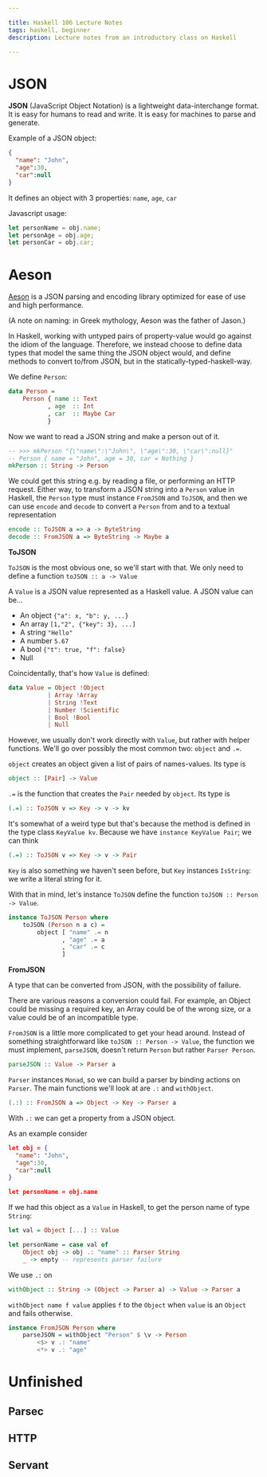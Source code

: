 ```yaml
---

title: Haskell 106 Lecture Notes
tags: haskell, beginner
description: Lecture notes from an introductory class on Haskell

---
```


JSON
====

**JSON** (JavaScript Object Notation) is a lightweight data-interchange format.
It is easy for humans to read and write. It is easy for machines to parse and
generate.

Example of a JSON object:
```json
{
  "name": "John",
  "age":30,
  "car":null
}
```

It defines an object with 3 properties: `name`, `age`, `car`

Javascript usage:

```js
let personName = obj.name;
let personAge = obj.age;
let personCar = obj.car;
```


Aeson
=====

[Aeson](https://hackage.haskell.org/package/aeson) is a JSON parsing and encoding library optimized for ease of use and high
performance.

(A note on naming: in Greek mythology, Aeson was the father of Jason.)

In Haskell, working with untyped pairs of property-value would go against the
idiom of the language. Therefore, we instead choose to define data types that
model the same thing the JSON object would, and define methods to convert
to/from JSON, but in the statically-typed-haskell-way.

We define `Person`:
```hs
data Person =
    Person { name :: Text
           , age  :: Int
           , car  :: Maybe Car
           }
```


Now we want to read a JSON string and make a person out of it.
```hs
-- >>> mkPerson "{\"name\":\"John\", \"age\":30, \"car\":null}"
-- Person { name = "John", age = 30, car = Nothing }
mkPerson :: String -> Person
```

We could get this string e.g. by reading a file, or performing an HTTP request.
Either way, to transform a JSON string into a `Person` value in Haskell, the
`Person` type must instance `FromJSON` and `ToJSON`, and then we can use
`encode` and `decode` to convert a `Person` from and to a textual representation
```hs
encode :: ToJSON a => a -> ByteString
decode :: FromJSON a => ByteString -> Maybe a
```

**ToJSON**

`ToJSON` is the most obvious one, so we'll start with that.
We only need to define a function `toJSON :: a -> Value`

A `Value` is a JSON value represented as a Haskell value.
A JSON value can be...

* An object `{"a": x, "b": y, ...}`
* An array `[1,"2", {"key": 3}, ...]`
* A string `"Hello"`
* A number `5.67`
* A bool `{"t": true, "f": false}`
* Null

Coincidentally, that's how `Value` is defined:
```hs
data Value = Object !Object
           | Array !Array
           | String !Text
           | Number !Scientific
           | Bool !Bool
           | Null
```

However, we usually don't work directly with `Value`, but rather with helper
functions. We'll go over possibly the most common two: `object` and `.=`.

`object` creates an object given a list of pairs of names-values. Its type is
```hs
object :: [Pair] -> Value
```

`.=` is the function that creates the `Pair` needed by `object`. Its type is
```hs
(.=) :: ToJSON v => Key -> v -> kv
```

It's somewhat of a weird type but that's because the method is defined in the
type class `KeyValue kv`. Because we have `instance KeyValue Pair`; we can think
```hs
(.=) :: ToJSON v => Key -> v -> Pair
```

`Key` is also something we haven't seen
before, but `Key` instances `IsString`: we write a literal string for it.

With that in mind, let's instance `ToJSON` define the function `toJSON :: Person -> Value`.

```hs
instance ToJSON Person where
    toJSON (Person n a c) =
        object [ "name" .= n
               , "age" .= a
               , "car" .= c
               ]
```

**FromJSON**

A type that can be converted from JSON, with the possibility of failure.

There are various reasons a conversion could fail. For example, an Object could
be missing a required key, an Array could be of the wrong size, or a value could
be of an incompatible type.

`FromJSON` is a little more complicated to get your head around. Instead of
something straightforward like `toJSON :: Person -> Value`, the function we must
implement, `parseJSON`, doesn't return `Person` but rather `Parser Person`.
```hs
parseJSON :: Value -> Parser a
```

`Parser` instances `Monad`, so we can build a parser by binding actions on `Parser`.
The main functions we'll look at are `.:` and `withObject`.
```hs
(.:) :: FromJSON a => Object -> Key -> Parser a
```

With `.:` we can get a property from a JSON object.

As an example consider
```json
let obj = {
  "name": "John",
  "age":30,
  "car":null
}

let personName = obj.name
```
If we had this object as a `Value` in Haskell, to get the person name of type `String`:
```hs
let val = Object [...] :: Value

let personName = case val of
    Object obj -> obj .: "name" :: Parser String
    _ -> empty -- represents parser failure
```
We use `.:` on 


```hs
withObject :: String -> (Object -> Parser a) -> Value -> Parser a
```
`withObject name f value` applies `f` to the `Object` when `value` is an `Object` and fails otherwise.


```hs
instance FromJSON Person where
    parseJSON = withObject "Person" $ \v -> Person
        <$> v .: "name"
        <*> v .: "age"
```

Unfinished
===

## Parsec

## HTTP

## Servant
